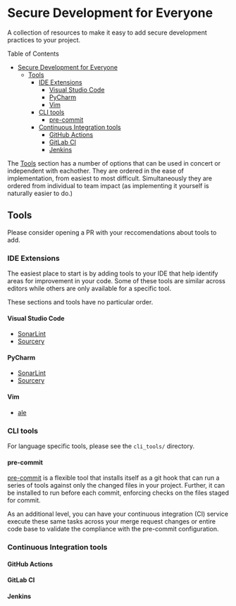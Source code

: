 # Secure Development for Everyone

A collection of resources to make it easy to add secure development practices
to your project.

Table of Contents

- [Secure Development for Everyone](#secure-development-for-everyone)
  - [Tools](#tools)
    - [IDE Extensions](#ide-extensions)
      - [Visual Studio Code](#visual-studio-code)
      - [PyCharm](#pycharm)
      - [Vim](#vim)
    - [CLI tools](#cli-tools)
      - [pre-commit](#pre-commit)
    - [Continuous Integration tools](#continuous-integration-tools)
      - [GitHub Actions](#github-actions)
      - [GitLab CI](#gitlab-ci)
      - [Jenkins](#jenkins)

The [Tools](#tools) section has a number of options that can be used in
concert or independent with eachother. They are ordered in the ease of
implementation, from easiest to most difficult. Simultaneously they are
ordered from individual to team impact (as implementing it yourself is
naturally easier to do.)

## Tools

Please consider opening a PR with your reccomendations about tools to add.

### IDE Extensions

The easiest place to start is by adding tools to your IDE that help identify
areas for improvement in your code. Some of these tools are similar across
editors while others are only available for a specific tool.

These sections and tools have no particular order.

#### Visual Studio Code

* [SonarLint](https://www.sonarsource.com/products/sonarlint/)
* [Sourcery](https://sourcery.ai/)

#### PyCharm

* [SonarLint](https://www.sonarsource.com/products/sonarlint/)
* [Sourcery](https://sourcery.ai/)

#### Vim

* [ale](https://github.com/dense-analysis/ale)

### CLI tools

For language specific tools, please see the `cli_tools/` directory.

#### pre-commit

[pre-commit](https://pre-commit.com/) is a flexible tool that installs itself
as a git hook that can run a series of tools against only the changed files
in your project. Further, it can be installed to run before each commit,
enforcing checks on the files staged for commit.

As an additional level, you can have your continuous integration (CI) service
execute these same tasks across your merge request changes or entire code base
to validate the compliance with the pre-commit configuration.

### Continuous Integration tools

#### GitHub Actions

#### GitLab CI

#### Jenkins
